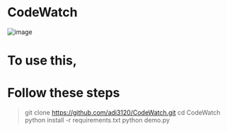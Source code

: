 # CodeWatch
![image](https://user-images.githubusercontent.com/83342917/184479896-eb2fa1d6-20de-445f-847c-ad87bc0df928.png)

# To use this,
# Follow these steps
> git clone https://github.com/adi3120/CodeWatch.git
> cd CodeWatch
> python install -r requirements.txt
> python demo.py
